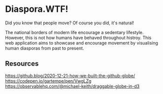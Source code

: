 # Diaspora.WTF!

Did you know that people move? Of course you did, it's natural!

The national borders of modern life encourage a sedentary lifestyle. However, this is not how humans have behaved throughout histroy. This web application aims to showcase and encourage movement by visualising human diasporas from past to present.

## Resources

https://github.blog/2020-12-21-how-we-built-the-github-globe/
https://codepen.io/gartempe/pen/VwgLZg
https://observablehq.com/@michael-keith/draggable-globe-in-d3
